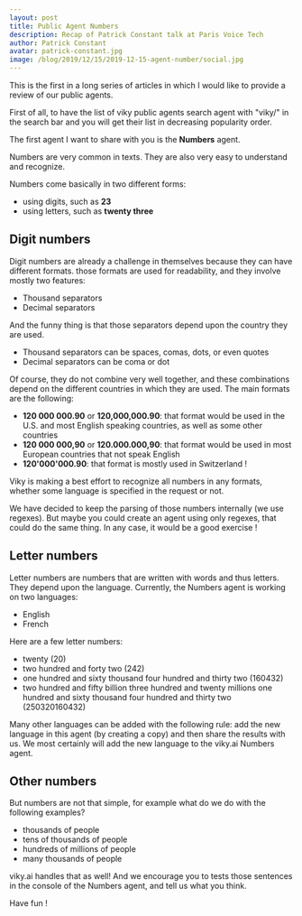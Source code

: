 ```yaml
---
layout: post
title: Public Agent Numbers
description: Recap of Patrick Constant talk at Paris Voice Tech
author: Patrick Constant
avatar: patrick-constant.jpg
image: /blog/2019/12/15/2019-12-15-agent-number/social.jpg
---
```


This is the first in a long series of articles in which I would like to provide a review of our public agents.

First of all, to have the list of viky public agents search agent with "viky/" in the search bar and you will get their list in decreasing popularity order.

The first agent I want to share with you is the **Numbers** agent.

<!--keep reading-->

Numbers are very common in texts. They are also very easy to understand and recognize.

Numbers come basically in two different forms:

* using digits, such as **23**
* using letters, such as **twenty three**

## Digit numbers

Digit numbers are already a challenge in themselves because they can have different formats. those formats are used for readability, and they involve mostly two features:

* Thousand separators
* Decimal separators

And the funny thing is that those separators depend upon the country they are used.

* Thousand separators can be spaces, comas, dots, or even quotes
* Decimal separators can be coma or dot

Of course, they do not combine very well together, and these combinations depend on the different countries in which they are used. The main formats are the following:

* **120 000 000.90** or **120,000,000.90**: that format would be used in the U.S. and most English speaking countries, as well as some other countries
* **120 000 000,90** or **120.000.000,90**: that format would be used in most European countries that not speak English
* **120'000'000.90**: that format is mostly used in Switzerland !

Viky is making a best effort to recognize all numbers in any formats, whether some language is specified in the request or not.

We have decided to keep the parsing of those numbers internally (we use regexes). But maybe you could create an agent using only regexes, that could do the same thing. In any case, it would be a good exercise !


## Letter numbers

Letter numbers are numbers that are written with words and thus letters. They depend upon the language. Currently, the Numbers agent is working on two languages:

* English
* French

Here are a few letter numbers:

* twenty (20)
* two hundred and forty two (242)
* one hundred and sixty thousand four hundred and thirty two (160432)
* two hundred and fifty billion three hundred and twenty millions one hundred and sixty thousand four hundred and thirty two (250320160432)


Many other languages can be added with the following rule: add the new language in this agent (by creating a copy) and then share the results with us. We most certainly will add the new language to the viky.ai Numbers agent.

## Other numbers

But numbers are not that simple, for example what do we do with the following examples?

* thousands of people
* tens of thousands of people
* hundreds of millions of people
* many thousands of people

viky.ai handles that as well! And we encourage you to tests those sentences in the console of the Numbers agent, and tell us what you think.

Have fun !





